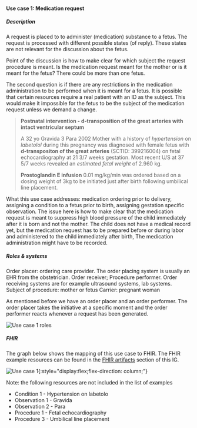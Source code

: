 #### Use case 1: Medication request
##### Description
A request is placed to to administer (medication) substance to a fetus. The request is processed with different possible states (of reply). These states are not relevant for the discussion about the fetus.

Point of the discussion is how to make clear for which subject the request procedure is meant. Is the medication request meant for the mother or is it meant for the fetus? There could be more than one fetus.

The second question is if there are any restrictions in the medication administration to be performed when it is meant for a fetus. It is possible that certain resources require a real patient with an ID as the subject. This would make it impossible for the fetus to be the subject of the medication request unless we demand a change.

>**Postnatal intervention - d-transposition of the great arteries with intact ventricular septum**
>
>A 32 yo Gravida 3 Para 2002 Mother with a history of *hypertension* on *labetolol* during this pregnancy was diagnosed with female fetus with **d-transpositon of the great arteries** (SCTID: 399216004) on fetal echocardiography at 21 3/7 weeks gestation. Most recent U/S at 37 5/7 weeks revealed an *estimated fetal weight* of 2.960 kg.
>
>**Prostoglandin E infusion** 0.01 mg/kg/min was ordered based on a dosing weight of 3kg to be initiated just after birth following umbilical line placement. 

What this use case addresses: medication ordering prior to delivery, assigning a condition to a fetus prior to birth,  assigning gestation specific observation. The issue here is how to make clear that the medication request is meant to suppress high blood pressure of the child immediately after it is born and not the mother. The child does not have a medical record yet, but the medication request has to be prepared before or during labor and administered to the child immediately after birth, The medication administration might have to be recorded. 

##### Roles & systems
Order placer: ordering care provider. The order placing system is usually an EHR from the obstetrician. 
Order receiver; Procedure performer. Order receiving systems are for example ultrasound systems, lab systems.
Subject of procedure: mother or  fetus
Carrier: pregnant woman

As mentioned before we have an order placer and an order performer.
The order placer takes the initiative at a specific moment and the order performer reacts whenever a request has been generated.

![Use case 1 roles](usecase1-roles.png "Use case 1 Medication Request")

##### FHIR
The graph below shows the mapping of this use case to FHIR. The FHIR example resources can be found in the [FHIR artifacts](artifacts.html#2) section of this IG.

![Use case 1](usecase1.png "Use case 1 Medication Request"){:style="display:flex;flex-direction: column;"}

Note: the following resources are not included in the list of examples
* Condition 1 - Hypertension on labetolo
* Observation 1 - Gravida
* Observation 2 - Para
* Procedure 1 - Fetal echocardiography
* Procedure 3 - Umbilical line placement